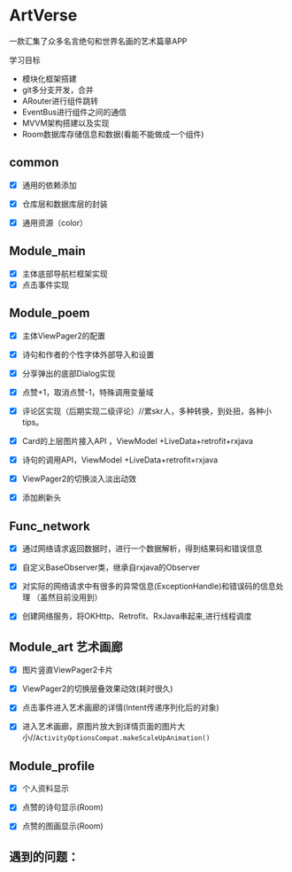 # ArtVerse
 一款汇集了众多名言绝句和世界名画的艺术篇章APP

学习目标

- 模块化框架搭建
- git多分支开发，合并
- ARouter进行组件跳转
- EventBus进行组件之间的通信
- MVVM架构搭建以及实现
- Room数据库存储信息和数据(看能不能做成一个组件)





## common

- [x] 通用的依赖添加

- [x] 仓库层和数据库层的封装
- [x] 通用资源（color）



## Module_main 

- [x] 主体底部导航栏框架实现
- [x] 点击事件实现

## Module_poem

- [x] 主体ViewPager2的配置
- [x] 诗句和作者的个性字体外部导入和设置
- [x] 分享弹出的底部Dialog实现
- [x] 点赞+1，取消点赞-1，特殊调用变量域
- [x] 评论区实现（后期实现二级评论）//累skr人，多种转换，到处扭，各种小tips。
- [x] Card的上层图片接入API ，ViewModel +LiveData+retrofit+rxjava
- [x] 诗句的调用API，ViewModel +LiveData+retrofit+rxjava
- [x] ViewPager2的切换淡入淡出动效
- [x] 添加刷新头



## Func_network

- [x] 通过网络请求返回数据时，进行一个数据解析，得到结果码和错误信息
- [x] 自定义BaseObserver类，继承自rxjava的Observer
- [x] 对实际的网络请求中有很多的异常信息(ExceptionHandle)和错误码的信息处理 （虽然目前没用到）
- [x] 创建网络服务，将OKHttp、Retrofit、RxJava串起来,进行线程调度





## Module_art 艺术画廊

- [x] 图片竖直ViewPager2卡片

- [x] ViewPager2的切换层叠效果动效(耗时很久)
- [x] 点击事件进入艺术画廊的详情(Intent传递序列化后的对象)
- [x] 进入艺术画廊，原图片放大到详情页面的图片大小//`ActivityOptionsCompat.makeScaleUpAnimation()`



## Module_profile

- [x] 个人资料显示
- [x] 点赞的诗句显示(Room)
- [x] 点赞的图画显示(Room)





## 遇到的问题：

